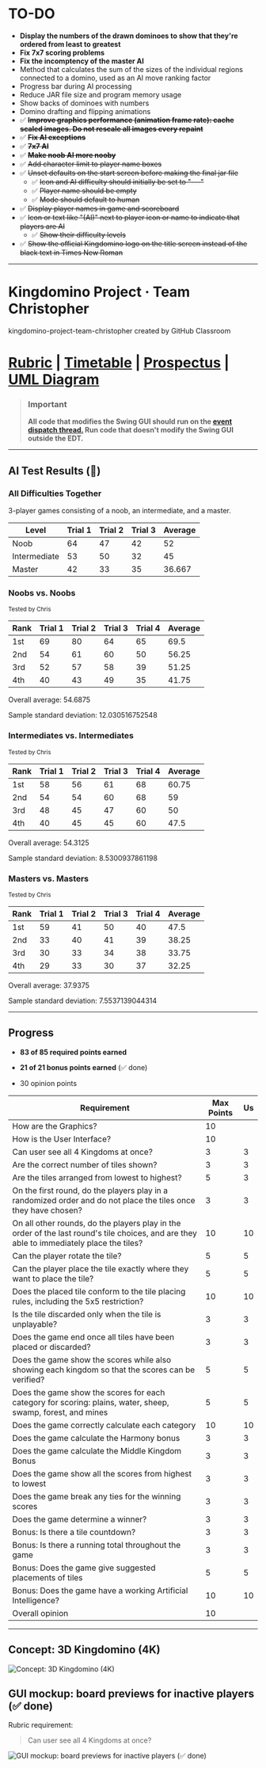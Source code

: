 
# TO-DO

 - **Display the numbers of the drawn dominoes to show that they're ordered from least to greatest**
 - **Fix 7x7 scoring problems**
 - **Fix the incomptency of the master AI**
 - Method that calculates the sum of the sizes of the individual regions connected to a domino, used as an AI move ranking factor
 - Progress bar during AI processing
 - Reduce JAR file size and program memory usage
 - Show backs of dominoes with numbers
 - Domino drafting and flipping animations
 - ✅ ~~**Improve graphics performance (animation frame rate): cache scaled images. Do not rescale all images every repaint**~~
 - ✅ ~~**Fix AI exceptions**~~
 - ✅ ~~**7x7 AI**~~
 - ✅ ~~**Make noob AI more nooby**~~
 - ✅ ~~Add character limit to player name boxes~~
 - ✅ ~~Unset defaults on the start screen before making the final jar file~~
   - ✅ ~~Icon and AI difficulty should initially be set to "---"~~
   - ✅ ~~Player name should be empty~~
   - ✅ ~~Mode should default to human~~
 - ✅ ~~Display player names in game and scoreboard~~
 - ✅ ~~Icon or text like "(AI)" next to player icon or name to indicate that players are AI~~
   - ✅ ~~Show their difficulty levels~~
 - ✅ ~~Show the official Kingdomino logo on the title screen instead of the black text in Times New Roman~~
 
 ---

# Kingdomino Project · Team Christopher
kingdomino-project-team-christopher created by GitHub Classroom

# [Rubric](https://katyisd.instructure.com/courses/340571/files/28450415?module_item_id=13470387) | [Timetable](https://docs.google.com/spreadsheets/d/1Y2sr-q-96gvP5Rszw506G8TEGlhwAp6UnOW1gQSNrIE/edit) | [Prospectus](https://docs.google.com/document/d/1bkiGW1l9FdCjdGb47p7VHJyUJ_xCdPpZoRx48NaN6Pc/edit) | [UML Diagram](https://lucid.app/lucidchart/105b3a56-5193-4488-97e7-701bfa60f804/edit)

> ### Important
>
> **All code that modifies the Swing GUI should run on the [event dispatch thread.](https://stackoverflow.com/questions/7217013/java-event-dispatching-thread-explanation) Run code that doesn't modify the Swing GUI outside the EDT.**

---

## AI Test Results (🤦‍)

### All Difficulties Together

3-player games consisting of a noob, an intermediate, and a master.

| **Level** | **Trial 1** | **Trial 2** | **Trial 3** | **Average** |
|-----------|-------------|-------------|-------------|-------------|
|Noob|64|47|42|52|
|Intermediate|53|50|32|45|
|Master|42|33|35|36.667|

### Noobs vs. Noobs

<sup>Tested by Chris</sup>

| **Rank** | **Trial 1** | **Trial 2** | **Trial 3** | **Trial 4** | **Average** |
|----------|-------------|-------------|-------------|-------------|-------------|
|1st|69|80|64|65|69.5
|2nd|54|61|60|50|56.25
|3rd|52|57|58|39|51.25
|4th|40|43|49|35|41.75

Overall average: 54.6875

Sample standard deviation: 12.030516752548

### Intermediates vs. Intermediates

<sup>Tested by Chris</sup>

| **Rank** | **Trial 1** | **Trial 2** | **Trial 3** | **Trial 4** | **Average** |
|----------|-------------|-------------|-------------|-------------|-------------|
|1st|58|56|61|68|60.75
|2nd|54|54|60|68|59
|3rd|48|45|47|60|50
|4th|40|45|45|60|47.5

Overall average: 54.3125

Sample standard deviation: 8.5300937861198

### Masters vs. Masters

<sup>Tested by Chris</sup>

| **Rank** | **Trial 1** | **Trial 2** | **Trial 3** | **Trial 4** | **Average** |
|----------|-------------|-------------|-------------|-------------|-------------|
|1st|59|41|50|40|47.5
|2nd|33|40|41|39|38.25
|3rd|30|33|34|38|33.75
|4th|29|33|30|37|32.25

Overall average: 37.9375

Sample standard deviation: 7.5537139044314

---

## Progress

 - **83 of 85 required points earned**

 - **21 of 21 bonus points earned** (✅ done)

 - 30 opinion points

| **Requirement**                                                                                                                      |**Max Points**|**Us**|
|----------------------------------------------------------------------------------------------------------------------------------------|------------|----|
| How are the Graphics?                                                                                                                  | 10         |    |
| How is the User Interface?                                                                                                             | 10         |    |
| Can user see all 4 Kingdoms at once?                                                                                                   | 3          | 3  |
| Are the correct number of tiles shown?                                                                                                 | 3          | 3  |
| Are the tiles arranged from lowest to highest?                                                                                         | 5          | 3  |
| On the first round, do the players play in a randomized order and do not place the tiles once they have chosen?                         | 3          | 3   |
|On all other rounds, do the players play in the order of the last round's tile choices, and are they able to immediately place the tiles?| 10         | 10   |
| Can the player rotate the tile?                                                                                                        | 5          | 5  |
| Can the player place the tile exactly where they want to place the tile?                                                               | 5          | 5  |
| Does the placed tile conform to the tile placing rules, including the 5x5 restriction?                                                 | 10         | 10 |
| Is the tile discarded only when the tile is unplayable?                                                                                | 3          | 3   |
| Does the game end once all tiles have been placed or discarded?                                                                        | 3          | 3   |
| Does the game show the scores while also showing each kingdom so that the scores can be verified?                                      | 5          | 5   |
| Does the game show the scores for each category for scoring: plains, water, sheep, swamp, forest, and mines                             | 5          | 5  |
| Does the game correctly calculate each category                                                                                        | 10         | 10   |
| Does the game calculate the Harmony bonus                                                                                              | 3          | 3  |
| Does the game calculate the Middle Kingdom Bonus                                                                                       | 3          | 3   |
| Does the game show all the scores from highest to lowest                                                                               | 3          | 3  |
| Does the game break any ties for the winning scores                                                                                    | 3          | 3  |
| Does the game determine a winner?                                                                                                      | 3          | 3  |
| Bonus: Is there a tile countdown?                                                                                                      | 3          | 3  |
| Bonus: Is there a running total throughout the game                                                                                    | 3          | 3   |
| Bonus: Does the game give suggested placements of tiles                                                                                | 5          | 5  |
| Bonus: Does the game have a working Artificial Intelligence?                                                                           | 10         | 10   |
| Overall opinion | 10 | |

---

## Concept: 3D Kingdomino (4K)

![Concept: 3D Kingdomino (4K)](<https://github.com/Roulette88/Kingdomino/blob/main/Planning/4K%20Kingdomino%203D.png>)

## GUI mockup: board previews for inactive players (✅ done)

Rubric requirement:

> Can user see all 4 Kingdoms at once?

![GUI mockup: board previews for inactive players (✅ done)](https://github.com/Roulette88/Kingdomino/blob/main/Planning/screencapture-file-yitian-killer-gui-mockup-html-2020-11-18-18_21_27.png)
